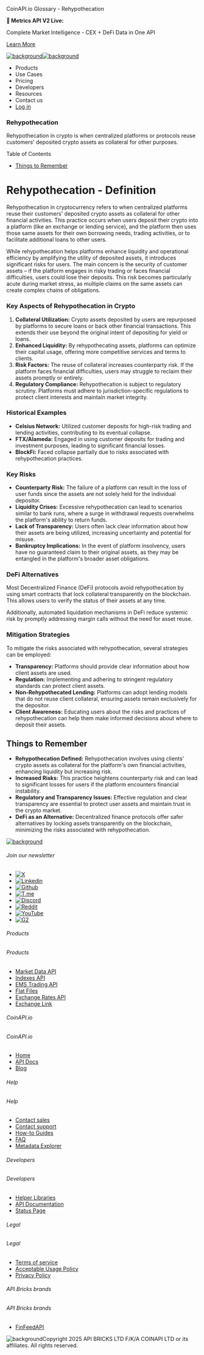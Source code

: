CoinAPI.io Glossary - Rehypothecation

**🚀 Metrics API V2 Live:**

Complete Market Intelligence - CEX + DeFi Data in One API

[Learn More](https://www.coinapi.io/blog/metrics-api-v2-trading-volume-analysis-and-on-chain-metrics)

[![background](https://cdn.sanity.io/images/o65xz72l/production/268144c90959611dea3e360f81e4549c3cd03fd0-142x34.svg)![background](https://cdn.sanity.io/images/o65xz72l/production/e0ca0c29b08cb53631d77de4a84246da316d55d2-142x34.svg)](/)

* Products
* Use Cases
* Pricing
* Developers
* Resources
* Contact us
* [Log in](https://console.coinapi.io/)

### Rehypothecation

Rehypothecation in crypto is when centralized platforms or protocols reuse customers' deposited crypto assets as collateral for other purposes.

Table of Contents

* [Things to Remember](#link-ee45f2ae1433)

Rehypothecation - Definition
============================

Rehypothecation in cryptocurrency refers to when centralized platforms reuse their customers' deposited crypto assets as collateral for other financial activities. This practice occurs when users deposit their crypto into a platform (like an exchange or lending service), and the platform then uses those same assets for their own borrowing needs, trading activities, or to facilitate additional loans to other users.

While rehypothecation helps platforms enhance liquidity and operational efficiency by amplifying the utility of deposited assets, it introduces significant risks for users. The main concern is the security of customer assets – if the platform engages in risky trading or faces financial difficulties, users could lose their deposits. This risk becomes particularly acute during market stress, as multiple claims on the same assets can create complex chains of obligations.

### Key Aspects of Rehypothecation in Crypto

1. **Collateral Utilization:** Crypto assets deposited by users are repurposed by platforms to secure loans or back other financial transactions. This extends their use beyond the original intent of depositing for yield or loans.
2. **Enhanced Liquidity:** By rehypothecating assets, platforms can optimize their capital usage, offering more competitive services and terms to clients.
3. **Risk Factors:** The reuse of collateral increases counterparty risk. If the platform faces financial difficulties, users may struggle to reclaim their assets promptly or entirely.
4. **Regulatory Compliance:** Rehypothecation is subject to regulatory scrutiny. Platforms must adhere to jurisdiction-specific regulations to protect client interests and maintain market integrity.

### Historical Examples

* **Celsius Network:** Utilized customer deposits for high-risk trading and lending activities, contributing to its eventual collapse.
* **FTX/Alameda:** Engaged in using customer deposits for trading and investment purposes, leading to significant financial losses.
* **BlockFi:** Faced collapse partially due to risks associated with rehypothecation practices.

### Key Risks

* **Counterparty Risk:** The failure of a platform can result in the loss of user funds since the assets are not solely held for the individual depositor.
* **Liquidity Crises:** Excessive rehypothecation can lead to scenarios similar to bank runs, where a surge in withdrawal requests overwhelms the platform's ability to return funds.
* **Lack of Transparency:** Users often lack clear information about how their assets are being utilized, increasing uncertainty and potential for misuse.
* **Bankruptcy Implications:** In the event of platform insolvency, users have no guaranteed claim to their original assets, as they may be entangled in the platform's broader asset obligations.

### DeFi Alternatives

Most Decentralized Finance (DeFi) protocols avoid rehypothecation by using smart contracts that lock collateral transparently on the blockchain. This allows users to verify the status of their assets at any time.

Additionally, automated liquidation mechanisms in DeFi reduce systemic risk by promptly addressing margin calls without the need for asset reuse.

### Mitigation Strategies

To mitigate the risks associated with rehypothecation, several strategies can be employed:

* **Transparency:** Platforms should provide clear information about how client assets are used.
* **Regulation:** Implementing and adhering to stringent regulatory standards can protect client assets.
* **Non-Rehypothecated Lending:** Platforms can adopt lending models that do not reuse client collateral, ensuring assets remain exclusively for the depositor.
* **Client Awareness:** Educating users about the risks and practices of rehypothecation can help them make informed decisions about where to deposit their assets.

Things to Remember
------------------

* **Rehypothecation Defined:** Rehypothecation involves using clients' crypto assets as collateral for the platform's own financial activities, enhancing liquidity but increasing risk.
* **Increased Risks:** This practice heightens counterparty risk and can lead to significant losses for users if the platform encounters financial instability.
* **Regulatory and Transparency Issues:** Effective regulation and clear transparency are essential to protect user assets and maintain trust in the crypto market.
* **DeFi as an Alternative:** Decentralized finance protocols offer safer alternatives by locking assets transparently on the blockchain, minimizing the risks associated with rehypothecation.

[![background](https://cdn.sanity.io/images/o65xz72l/production/99475f0760777c30125556b2707e1e8f77f2fba0-179x42.svg)](/)

###### Join our newsletter

* [![X](https://cdn.sanity.io/images/o65xz72l/production/89a93ecdd3eaa62f0d2bad091ff6d92a31e9c372-28x28.svg)](https://twitter.com/realcoinapi "X")
* [![Linkedin](https://cdn.sanity.io/images/o65xz72l/production/be666e8656abe83e43c1db9a3ab76d44b9af5cb5-28x28.svg)](https://www.linkedin.com/company/coinapi "Linkedin")
* [![Github](https://cdn.sanity.io/images/o65xz72l/production/80703d2d9baaef7e7f5471a54a720b9383a63aab-28x28.svg)](https://github.com/coinapi/coinapi-sdk "Github")
* [![T.me](https://cdn.sanity.io/images/o65xz72l/production/39be23a1db383ad12c3e9d4bebae9bc77bf59b8b-28x28.svg)](https://t.me/coinapiofficial "T.me")
* [![Discord](https://cdn.sanity.io/images/o65xz72l/production/9862f060f9b89536f18d4e8770a11bfb00c3e3fd-30x28.svg)](https://discord.gg/vgJbjjsVaC "Discord")
* [![Reddit](https://cdn.sanity.io/images/o65xz72l/production/d02e41d1eab87d289f2bc6a390bcd0c7def1b7ac-30x28.svg)](https://www.reddit.com/r/CoinAPI/ "Reddit")
* [![YouTube](https://cdn.sanity.io/images/o65xz72l/production/535425f0f99df8b6173d663721f8941430d637b2-28x28.svg)](https://www.youtube.com/@CoinAPI_Official "YouTube")
* [![G2](/_next/image?url=https%3A%2F%2Fcdn.sanity.io%2Fimages%2Fo65xz72l%2Fproduction%2F4b1d455c2cab4bf625e7cc96a1b74695c0b3c4bc-28x28.png&w=64&q=75)](https://www.g2.com/products/coinapi/reviews "G2")

###### Products

###### Products

* [Market Data API](/products/market-data-api)
* [Indexes API](/products/indexes-api)
* [EMS Trading API](/products/ems-api)
* [Flat Files](/products/flat-files)
* [Exchange Rates API](/products/exchange-rates-api)
* [Exchange Link](https://www.coinapi.io/products/exchange-link)

###### CoinAPI.io

###### CoinAPI.io

* [Home](https://www.coinapi.io/)
* [API Docs](https://docs.coinapi.io/?_gl=1*jgom05*_gcl_au*NTIxNjU3NzExLjE3MzU1OTM0MTE.*_ga*OTI3MDg0NzQ2LjE3MzU1OTM0MDk.*_ga_063767QGZW*MTczODA3Mzc5MC43My4wLjE3MzgwNzM3OTAuNjAuMC4w*_ga_EXCQW96F7R*MTczODA3Mzc5MC4xMjEuMC4xNzM4MDczNzkwLjAuMC4w)
* [Blog](https://www.coinapi.io/blog)

###### Help

###### Help

* [Contact sales](/contact-us)
* [Contact support](https://console.coinapi.io/?link=/support-tickets)
* [How-to Guides](https://docs.coinapi.io/market-data/how-to-guides/?_gl=1*16m3ndl*_gcl_au*NTIxNjU3NzExLjE3MzU1OTM0MTE.*_ga*OTI3MDg0NzQ2LjE3MzU1OTM0MDk.*_ga_063767QGZW*MTczODA3Mzc5MC43My4wLjE3MzgwNzM3OTAuNjAuMC4w*_ga_EXCQW96F7R*MTczODA3Mzc5MC4xMjEuMC4xNzM4MDczNzkwLjAuMC4w)
* [FAQ](https://docs.coinapi.io/general/faq/?_gl=1*dfjpiw*_gcl_au*NTIxNjU3NzExLjE3MzU1OTM0MTE.*_ga*OTI3MDg0NzQ2LjE3MzU1OTM0MDk.*_ga_063767QGZW*MTczODA3Mzc5MC43My4wLjE3MzgwNzM3OTAuNjAuMC4w*_ga_EXCQW96F7R*MTczODA3Mzc5MC4xMjEuMC4xNzM4MDczNzkwLjAuMC4w)
* [Metadata Explorer](https://docs.coinapi.io/market-data/metadata-tables/introduction)

###### Developers

###### Developers

* [Helper Libraries](https://github.com/api-bricks/api-bricks-sdk/)
* [API Documentation](https://docs.coinapi.io/?_gl=1*iuavdb*_gcl_au*NTIxNjU3NzExLjE3MzU1OTM0MTE.*_ga*OTI3MDg0NzQ2LjE3MzU1OTM0MDk.*_ga_063767QGZW*MTczODA3Mzc5MC43My4wLjE3MzgwNzM3OTAuNjAuMC4w*_ga_EXCQW96F7R*MTczODA3Mzc5MC4xMjEuMC4xNzM4MDczNzkwLjAuMC4w)
* [Status Page](https://status.coinapi.io/?_gl=1*1ww1bbe*_gcl_au*NTIxNjU3NzExLjE3MzU1OTM0MTE.*_ga*OTI3MDg0NzQ2LjE3MzU1OTM0MDk.*_ga_063767QGZW*MTczODA3Mzc5MC43My4wLjE3MzgwNzM3OTAuNjAuMC4w*_ga_EXCQW96F7R*MTczODA3Mzc5MC4xMjEuMC4xNzM4MDczNzkwLjAuMC4w)

###### Legal

###### Legal

* [Terms of service](/legal#terms)
* [Acceptable Usage Policy](/legal#aup)
* [Privacy Policy](/legal#policy)

###### API Bricks brands

###### API Bricks brands

* [FinFeedAPI](https://finfeedapi.com/?utm_source=coinapi.io&utm_medium=referral&utm_campaign=footer)

![background](https://cdn.sanity.io/images/o65xz72l/production/5f005fa1cc9dc85c59ae054bb4a4838566b65c4e-25x26.svg)Copyright 2025 API BRICKS LTD F/K/A COINAPI LTD or its affiliates. All rights reserved.